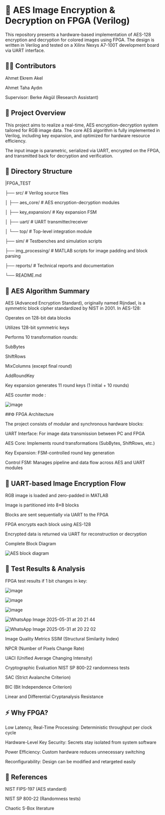 # 🔐 AES Image Encryption & Decryption on FPGA (Verilog)

This repository presents a hardware-based implementation of AES-128 encryption and decryption for colored images using FPGA. The design is written in Verilog and tested on a Xilinx Nexys A7-100T development board via UART interface.

## 👨‍💻 Contributors

Ahmet Ekrem Akel

Ahmet Taha Aydın

Supervisor: Berke Akgül (Research Assistant)

## 📌 Project Overview

This project aims to realize a real-time, AES encryption-decryption system tailored for RGB image data. The core AES algorithm is fully implemented in Verilog, including key expansion, and optimized for hardware resource efficiency.

The input image is parametric, serialized via UART, encrypted on the FPGA, and transmitted back for decryption and verification.

## 📂 Directory Structure

|FPGA_TEST

├── src/                 # Verilog source files

│   ├── aes_core/        # AES encryption-decryption modules

│   ├── key_expansion/   # Key expansion FSM

│   ├── uart/            # UART transmitter/receiver

│   └── top/             # Top-level integration module

├── sim/                 # Testbenches and simulation scripts

├── img_processing/      # MATLAB scripts for image padding and block parsing

├── reports/             # Technical reports and documentation

└── README.md

## 🔐 AES Algorithm Summary

AES (Advanced Encryption Standard), originally named Rijndael, is a symmetric block cipher standardized by NIST in 2001. In AES-128:

Operates on 128-bit data blocks

Utilizes 128-bit symmetric keys

Performs 10 transformation rounds:

SubBytes

ShiftRows

MixColumns (except final round)

AddRoundKey

Key expansion generates 11 round keys (1 initial + 10 rounds)

AES counter mode : 

![image](https://github.com/user-attachments/assets/a7db61e7-ce55-4e43-b55c-fa805b7206f3)


##⚙️ FPGA Architecture

The project consists of modular and synchronous hardware blocks:

UART Interface: For image data transmission between PC and FPGA

AES Core: Implements round transformations (SubBytes, ShiftRows, etc.)

Key Expansion: FSM-controlled round key generation

Control FSM: Manages pipeline and data flow across AES and UART modules

## 🧩 UART-based Image Encryption Flow

RGB image is loaded and zero-padded in MATLAB

Image is partitioned into 8×8 blocks

Blocks are sent sequentially via UART to the FPGA

FPGA encrypts each block using AES-128

Encrypted data is returned via UART for reconstruction or decryption

Complete Block Diagram

![AES block diagram](https://github.com/user-attachments/assets/c80f2f60-3015-4204-9837-a4b1c92769f7)


## 🧪 Test Results & Analysis

FPGA test results if 1 bit changes in key:

![image](https://github.com/user-attachments/assets/2037f4ee-1897-40f7-a0cd-49eb8ca85ef8)

![image](https://github.com/user-attachments/assets/d56dabc7-fd87-403d-ab1c-66b778417782)

![image](https://github.com/user-attachments/assets/b8c2cd1e-48a9-4f80-820d-79d9f767b756)

![WhatsApp Image 2025-05-31 at 20 21 44](https://github.com/user-attachments/assets/f91eb48f-5114-464f-b36e-f242d5dcb550)

![WhatsApp Image 2025-05-31 at 20 22 02](https://github.com/user-attachments/assets/fa413c6a-9e5f-409e-a284-f0f673bfec4a)

Image Quality Metrics
SSIM (Structural Similarity Index)

NPCR (Number of Pixels Change Rate)

UACI (Unified Average Changing Intensity)

Cryptographic Evaluation
NIST SP 800-22 randomness tests

SAC (Strict Avalanche Criterion)

BIC (Bit Independence Criterion)

Linear and Differential Cryptanalysis Resistance

## ⚡ Why FPGA?

Low Latency, Real-Time Processing: Deterministic throughput per clock cycle

Hardware-Level Key Security: Secrets stay isolated from system software

Power Efficiency: Custom hardware reduces unnecessary switching

Reconfigurability: Design can be modified and retargeted easily

## 📎 References

NIST FIPS-197 (AES standard)

NIST SP 800-22 (Randomness tests)

Chaotic S-Box literature

